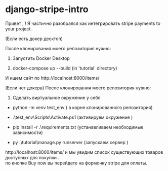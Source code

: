 # django-stripe-intro
Привет , ! 
Я частично разобрался как интегрировать stripe payments to your project.

(Если есть докер десктоп) 

После клонирования моего репозитория нужно:
1. Запустить Docker Desktop

2. docker-compose up --build (in 'tutorial' directory)

И ищем сайт по http://localhost:8000/items/


(Если нет докера) После клонирования моего репозитория нужно:
1. Сделать виртуальное окружение у себя


- python -m venv test_env ( в корне клонированного репозитория)


- .\test_env\Scripts\Activate.ps1 (активируем окружение ) 


- pip install -r .\requirements.txt (устанавливаем необходимые зависимости) 


- py .\tutorial\manage.py runserver (запускаем сервер )

http://localhost:8000/items/
и мы увидим список существующих товаров доступных для покупки .  
по кнопке Buy now вы перейдете на формочку stripe для оплаты.

